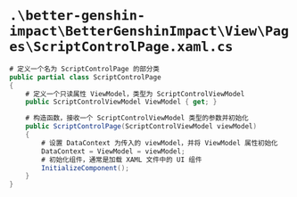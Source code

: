 # `.\better-genshin-impact\BetterGenshinImpact\View\Pages\ScriptControlPage.xaml.cs`

```cs
# 定义一个名为 ScriptControlPage 的部分类
public partial class ScriptControlPage
{
    # 定义一个只读属性 ViewModel，类型为 ScriptControlViewModel
    public ScriptControlViewModel ViewModel { get; }

    # 构造函数，接收一个 ScriptControlViewModel 类型的参数并初始化
    public ScriptControlPage(ScriptControlViewModel viewModel)
    {
        # 设置 DataContext 为传入的 viewModel，并将 ViewModel 属性初始化
        DataContext = ViewModel = viewModel;
        # 初始化组件，通常是加载 XAML 文件中的 UI 组件
        InitializeComponent();
    }
}
```
